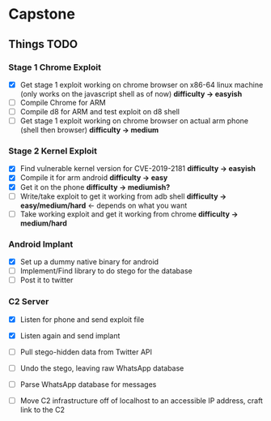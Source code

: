 # Capstone
## Things TODO

### Stage 1 Chrome Exploit

- [x] Get stage 1 exploit working on chrome browser on x86-64 linux machine (only works on the javascript shell as of now) **difficulty -> easyish**
- [ ] Compile Chrome for ARM
- [ ] Compile d8 for ARM and test exploit on d8 shell
- [ ] Get stage 1 exploit working on chrome browser on actual arm phone (shell then browser) **difficulty  -> medium**

### Stage 2 Kernel Exploit

- [X] Find vulnerable kernel version for CVE-2019-2181 **difficulty -> easyish**
- [X] Compile it for arm android  **difficulty -> easy**
- [X]  Get it on the phone **difficulty -> mediumish?**
- [ ] Write/take exploit to get it working from adb shell **difficulty -> easy/medium/hard** <- depends on what you want
- [ ] Take working exploit and get it working from chrome **difficulty -> medium/hard**

### Android Implant

- [X] Set up a dummy native binary for android
- [ ] Implement/Find library to do stego for the database
- [ ] Post it to twitter

### C2 Server
- [X] Listen for phone and send exploit file
- [X] Listen again and send implant
- [ ] Pull stego-hidden data from Twitter API
- [ ] Undo the stego, leaving raw WhatsApp database
- [ ] Parse WhatsApp database for messages
- [ ] Move C2 infrastructure off of localhost to an accessible IP address, craft link to the C2


